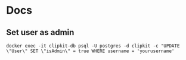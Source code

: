 # Docs

## Set user as admin

`docker exec -it clipkit-db psql -U postgres -d clipkit -c "UPDATE \"User\" SET \"isAdmin\" = true WHERE username = 'yourusername'`